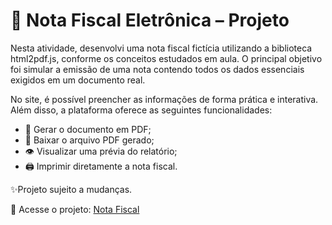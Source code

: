 # 📑 Nota Fiscal Eletrônica – Projeto

Nesta atividade, desenvolvi uma nota fiscal fictícia utilizando a biblioteca html2pdf.js, conforme os conceitos estudados em aula.
O principal objetivo foi simular a emissão de uma nota contendo todos os dados essenciais exigidos em um documento real.

No site, é possível preencher as informações de forma prática e interativa. Além disso, a plataforma oferece as seguintes funcionalidades:

- 🧾 Gerar o documento em PDF;
- 💾 Baixar o arquivo PDF gerado;
- 👁️ Visualizar uma prévia do relatório;
- 🖨️ Imprimir diretamente a nota fiscal.

✨Projeto sujeito a mudanças. 


🔗 Acesse o projeto: [Nota Fiscal]()


